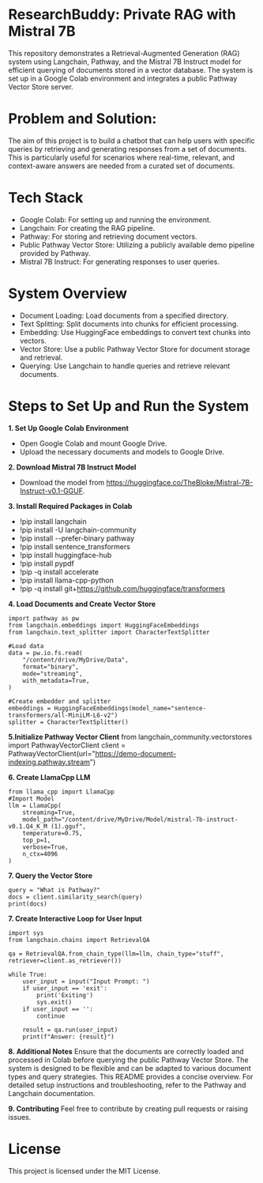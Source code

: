 # ResearchBuddy: Private RAG with Mistral 7B
This repository demonstrates a Retrieval-Augmented Generation (RAG) system using Langchain, Pathway, and the Mistral 7B Instruct model for efficient querying of documents stored in a vector database. The system is set up in a Google Colab environment and integrates a public Pathway Vector Store server.
# Problem and Solution:
The aim of this project is to build a chatbot that can help users with specific queries by retrieving and generating responses from a set of documents. This is particularly useful for scenarios where real-time, relevant, and context-aware answers are needed from a curated set of documents.

# Tech Stack
- Google Colab: For setting up and running the environment.
- Langchain: For creating the RAG pipeline.
- Pathway: For storing and retrieving document vectors.
- Public Pathway Vector Store: Utilizing a publicly available demo pipeline provided by Pathway.
- Mistral 7B Instruct: For generating responses to user queries.

# System Overview
- Document Loading: Load documents from a specified directory.
- Text Splitting: Split documents into chunks for efficient processing.
- Embedding: Use HuggingFace embeddings to convert text chunks into vectors.
- Vector Store: Use a public Pathway Vector Store for document storage and retrieval.
- Querying: Use Langchain to handle queries and retrieve relevant documents.

# Steps to Set Up and Run the System

**1. Set Up Google Colab Environment**
- Open Google Colab and mount Google Drive.
- Upload the necessary documents and models to Google Drive.

**2. Download Mistral 7B Instruct Model**
- Download the model from https://huggingface.co/TheBloke/Mistral-7B-Instruct-v0.1-GGUF.

**3. Install Required Packages in Colab**
- !pip install langchain
- !pip install -U langchain-community
- !pip install --prefer-binary pathway
- !pip install sentence_transformers
- !pip install huggingface-hub
- !pip install pypdf
- !pip -q install accelerate
- !pip install llama-cpp-python
- !pip -q install git+https://github.com/huggingface/transformers

**4. Load Documents and Create Vector Store**
    
    import pathway as pw
    from langchain.embeddings import HuggingFaceEmbeddings
    from langchain.text_splitter import CharacterTextSplitter
    
    #Load data
    data = pw.io.fs.read(
        "/content/drive/MyDrive/Data",
        format="binary",
        mode="streaming",
        with_metadata=True,
    )

    #Create embedder and splitter
    embeddings = HuggingFaceEmbeddings(model_name="sentence-transformers/all-MiniLM-L6-v2")
    splitter = CharacterTextSplitter()

**5.Initialize Pathway Vector Client**
    from langchain_community.vectorstores import PathwayVectorClient
    client = PathwayVectorClient(url="https://demo-document-indexing.pathway.stream")

**6. Create LlamaCpp LLM**

    from llama_cpp import LlamaCpp
    #Import Model
    llm = LlamaCpp(
        streaming=True,
        model_path="/content/drive/MyDrive/Model/mistral-7b-instruct-v0.1.Q4_K_M (1).gguf",
        temperature=0.75,
        top_p=1,
        verbose=True,
        n_ctx=4096
    )

**7. Query the Vector Store**

    query = "What is Pathway?"
    docs = client.similarity_search(query)
    print(docs)

**7. Create Interactive Loop for User Input**

    import sys
    from langchain.chains import RetrievalQA
    
    qa = RetrievalQA.from_chain_type(llm=llm, chain_type="stuff", retriever=client.as_retriever())
    
    while True:
        user_input = input("Input Prompt: ")
        if user_input == 'exit':
            print('Exiting')
            sys.exit()
        if user_input == '':
            continue
    
        result = qa.run(user_input)
        print(f"Answer: {result}")
    
**8. Additional Notes**
Ensure that the documents are correctly loaded and processed in Colab before querying the public Pathway Vector Store.
The system is designed to be flexible and can be adapted to various document types and query strategies.
This README provides a concise overview. For detailed setup instructions and troubleshooting, refer to the Pathway and Langchain documentation.

**9. Contributing**
Feel free to contribute by creating pull requests or raising issues.

# License
This project is licensed under the MIT License.

